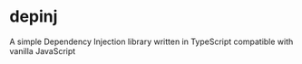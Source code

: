 # depinj
A simple Dependency Injection library written in TypeScript compatible with vanilla JavaScript

